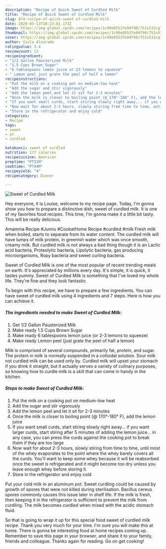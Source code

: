 ```yaml
---
description: "Recipe of Quick Sweet of Curdled Milk"
title: "Recipe of Quick Sweet of Curdled Milk"
slug: 874-recipe-of-quick-sweet-of-curdled-milk
date: 2020-05-13T10:23:01.173Z
image: https://img-global.cpcdn.com/recipes/1c90e05537e04f90/751x532cq70/sweet-of-curdled-milk-recipe-main-photo.jpg
thumbnail: https://img-global.cpcdn.com/recipes/1c90e05537e04f90/751x532cq70/sweet-of-curdled-milk-recipe-main-photo.jpg
cover: https://img-global.cpcdn.com/recipes/1c90e05537e04f90/751x532cq70/sweet-of-curdled-milk-recipe-main-photo.jpg
author: Viola Alvarado
ratingvalue: 3.4
reviewcount: 13
recipeingredient:
- "1/2 Gallon Pausterized Milk"
- "1.5 Cups Brown Sugar"
- "6 tablespoons lemon juice or 23 lemons to squeeze"
- " Lemon peel just grate the peel of half a lemon"
recipeinstructions:
- "Put the milk on a cooking pot on medium-low heat"
- "Add the sugar and stir vigorously"
- "Add the lemon peel and let it sit for 2-3 minutes"
- "Once the milk is closer to boiling point (@ 170°-180° F), add the lemon juice"
- "If you want small curds, start stiring slowly right away... if you want larger curds, start stiring after 5 minutes of adding the lemon juice... in any case, you can press the curds against the cooking pot to break them if they are too large"
- "Now wait for about 2-3 hours, slowly stiring from time to time, until most of the whey evaporates to the point where the whey barely covers all the curds. You&#39;ll want to keep some whey because it will be reabsorbed once the sweet is refrigerated and it might become too dry unless you leave enough whey before storing it."
- "Store in the refrigerator and enjoy cold"
categories:
- Recipe
tags:
- sweet
- of
- curdled

katakunci: sweet of curdled 
nutrition: 177 calories
recipecuisine: American
preptime: "PT31M"
cooktime: "PT44M"
recipeyield: "4"
recipecategory: Dinner

---
```



![Sweet of Curdled Milk](https://img-global.cpcdn.com/recipes/1c90e05537e04f90/751x532cq70/sweet-of-curdled-milk-recipe-main-photo.jpg)

Hey everyone, it is Louise, welcome to my recipe page. Today, I'm gonna show you how to prepare a distinctive dish, sweet of curdled milk. It is one of my favorites food recipes. This time, I'm gonna make it a little bit tasty. This will be really delicious.

Amamma Recipe #Junnu #CookatHome Recipe #curdled #milk Fresh milk when boiled, starts to separate from its water content. The curdled milk will have lumps of milk protein, in greenish water which was once smooth, creamy milk. But curdled milk is not always a bad thing though it is an Lactic acid bacteria, Proteolytic bacteria, Lipolytic bacteria, gas producing microorganisms, Ropy bacteria and sweet curling bacteria.

Sweet of Curdled Milk is one of the most popular of recent trending meals on earth. It's appreciated by millions every day. It's simple, it is quick, it tastes yummy. Sweet of Curdled Milk is something that I've loved my whole life. They're fine and they look fantastic.


To begin with this recipe, we have to prepare a few ingredients. You can have sweet of curdled milk using 4 ingredients and 7 steps. Here is how you can achieve it.

<!--inarticleads1-->

##### The ingredients needed to make Sweet of Curdled Milk:

1. Get 1/2 Gallon Pausterized Milk
1. Make ready 1.5 Cups Brown Sugar
1. Make ready 6 tablespoons lemon juice (or 2-3 lemons to squeeze)
1. Make ready  Lemon peel (just grate the peel of half a lemon)


Milk is comprised of several compounds, primarily fat, protein, and sugar. The protein in milk is normally suspended in a colloidal solution. Sour milk not curdled milk can be used only by. Curdled milk will upset your stomach if you drink it straight, but it actually serves a variety of culinary purposes, so knowing how to curdle milk is a skill that can come in handy in the kitchen. 

<!--inarticleads2-->

##### Steps to make Sweet of Curdled Milk:

1. Put the milk on a cooking pot on medium-low heat
1. Add the sugar and stir vigorously
1. Add the lemon peel and let it sit for 2-3 minutes
1. Once the milk is closer to boiling point (@ 170°-180° F), add the lemon juice
1. If you want small curds, start stiring slowly right away... if you want larger curds, start stiring after 5 minutes of adding the lemon juice... in any case, you can press the curds against the cooking pot to break them if they are too large
1. Now wait for about 2-3 hours, slowly stiring from time to time, until most of the whey evaporates to the point where the whey barely covers all the curds. You&#39;ll want to keep some whey because it will be reabsorbed once the sweet is refrigerated and it might become too dry unless you leave enough whey before storing it.
1. Store in the refrigerator and enjoy cold


Put your cold milk in an aluminum pot. Sweet curdling could be caused by growth of spores that were not killed during sterilisation. Bacillus cereus spores commonly causes this issue later in shelf life. If the milk is fresh, then keeping it in the refrigerator is sufficient to prevent the milk from curdling. The milk becomes curdled when mixed with the acidic stomach fluid. 

So that is going to wrap it up for this special food sweet of curdled milk recipe. Thank you very much for your time. I'm sure you will make this at home. There is gonna be interesting food at home recipes coming up. Remember to save this page in your browser, and share it to your family, friends and colleague. Thanks again for reading. Go on get cooking!
